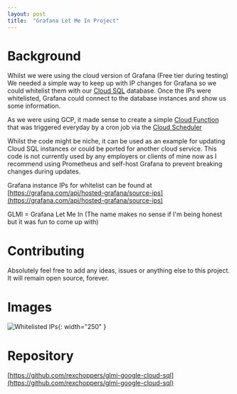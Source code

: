 ```yaml
---
layout: post
title:  "Grafana Let Me In Project"
---
```


# Background
Whilst we were using the cloud version of Grafana (Free tier during testing) We needed a simple way to keep up with IP changes for Grafana so we could whitelist them with our [Cloud SQL](https://cloud.google.com/sql) database. Once the IPs were whitelisted, Grafana could connect to the database instances and show us some information.

As we were using GCP, it made sense to create a simple [Cloud Function](https://cloud.google.com/functions) that was triggered everyday by a cron job via the [Cloud Scheduler](https://cloud.google.com/scheduler/docs/creating)

Whilst the code might be niche, it can be used as an example for updating Cloud SQL instances or could be ported for another cloud service. This code is not currently used by any employers or clients of mine now as I recommend using Prometheus and self-host Grafana to prevent breaking changes during updates.

Grafana instance IPs for whitelist can be found at [https://grafana.com/api/hosted-grafana/source-ips](https://grafana.com/api/hosted-grafana/source-ips)

GLMI = Grafana Let Me In (The name makes no sense if I'm being honest but it was fun to come up with)

# Contributing
Absolutely feel free to add any ideas, issues or anything else to this project. It will remain open source, forever.

# Images
![Whitelisted IPs](https://storage.googleapis.com/rexchoppers-website-assets/glmi-whitelisted-ips.png "Whitelisted IPs"){: width="250" }

# Repository

[https://github.com/rexchoppers/glmi-google-cloud-sql](https://github.com/rexchoppers/glmi-google-cloud-sql)